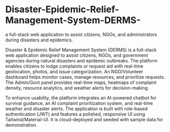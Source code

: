 # Disaster-Epidemic-Relief-Management-System-DERMS-
a full-stack web application to assist citizens, NGOs, and administrators during disasters and epidemics.

Disaster & Epidemic Relief Management System (DERMS) is a full-stack web application designed to assist citizens, NGOs, and government agencies during natural disasters and epidemic outbreaks. The platform enables citizens to lodge complaints or request aid with real-time geolocation, photos, and issue categorization. An NGO/Volunteer dashboard helps monitor cases, manage resources, and prioritize requests. The Admin/Govt panel provides real-time maps, heatmaps of complaint density, resource analytics, and weather alerts for decision-making.

To enhance usability, the platform integrates an AI-powered chatbot for survival guidance, an AI complaint prioritization system, and real-time weather and disaster alerts. The application is built with role-based authentication (JWT) and features a polished, responsive UI using Tailwind/Material-UI. It is cloud-deployed and seeded with sample data for demonstration.
